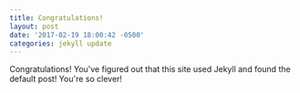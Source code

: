 ```yaml
---
title: Congratulations!
layout: post
date: '2017-02-19 18:00:42 -0500'
categories: jekyll update
---
```


Congratulations! You've figured out that this site used Jekyll and found the default post! You're so clever!